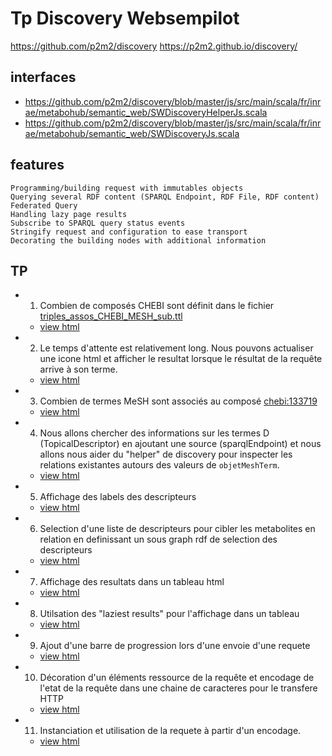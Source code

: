 # Tp Discovery Websempilot

https://github.com/p2m2/discovery
https://p2m2.github.io/discovery/

## interfaces

 - https://github.com/p2m2/discovery/blob/master/js/src/main/scala/fr/inrae/metabohub/semantic_web/SWDiscoveryHelperJs.scala
 - https://github.com/p2m2/discovery/blob/master/js/src/main/scala/fr/inrae/metabohub/semantic_web/SWDiscoveryJs.scala

## features

    Programming/building request with immutables objects
    Querying several RDF content (SPARQL Endpoint, RDF File, RDF content)
    Federated Query
    Handling lazy page results
    Subscribe to SPARQL query status events
    Stringify request and configuration to ease transport
    Decorating the building nodes with additional information

## TP 

- 1) Combien de composés CHEBI sont définit dans le fichier [triples_assos_CHEBI_MESH_sub.ttl](https://raw.githubusercontent.com/p2m2/tp-discovery-websempilot/main/rdf/triples_assos_CHEBI_MESH_sub.ttl)

    - [view html](./exo1_inspect_rdf/count_1a.html)

- 2) Le temps d'attente est relativement long. Nous pouvons actualiser une icone html et afficher le resultat lorsque le résultat de la requête arrive à son terme.
    
    - [view html](./exo1_inspect_rdf/count_1b.html)

- 3) Combien de termes MeSH sont associés au composé [chebi:133719](http://purl.obolibrary.org/obo/CHEBI_133719)
    
    - [view html](./exo1_inspect_rdf/count_2.html)

- 4) Nous allons chercher des informations sur les termes D (TopicalDescriptor) en ajoutant une source (sparqlEndpoint) et nous allons nous aider du "helper" de discovery pour inspecter les relations existantes autours des valeurs de `objetMeshTerm`.
    
    - [view html](./exo1_inspect_rdf/count_3.html)

- 5) Affichage des labels des descripteurs
    
    - [view html](./exo2_html_view/view_1.html)

- 6) Selection d'une liste de descripteurs pour cibler les metabolites en relation en definissant un sous graph rdf de selection des descripteurs
    
    - [view html](./exo2_html_view/view_2.html)

- 7) Affichage des resultats dans un tableau html 

    - [view html](./exo2_html_view/view_3.html)

- 8) Utilsation des "laziest results" pour l'affichage dans un tableau 

    - [view html](./exo2_html_view/view_4.html)

- 9) Ajout d'une barre de progression lors d'une envoie d'une requete

    - [view html](./exo2_html_view/view_5.html)

- 10) Décoration d'un éléments ressource de la requête et encodage de l'etat de la requête dans une chaine de caracteres pour le transfere HTTP 

    - [view html](./exo3_export/export_1.html)

- 11) Instanciation et utilisation de la requete à partir d'un encodage.

    - [view html](./exo3_export/export_2.html)